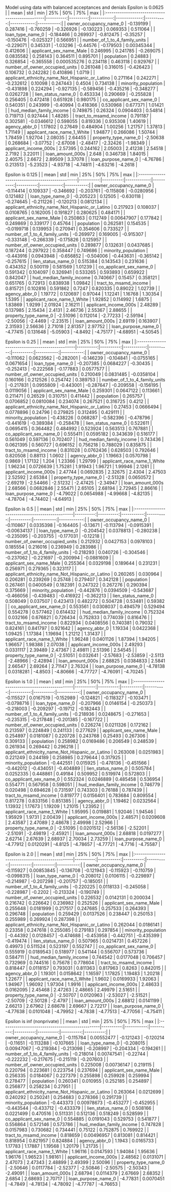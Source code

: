 Model using data with balanced acceptances and denials
Epsilon is 0.0625
|                                                 |      mean |      std |        min |          25% |       50% |         75% |        max |
|:------------------------------------------------|----------:|---------:|-----------:|-------------:|----------:|------------:|-----------:|
| owner_occupancy_name_0                          | -0.139199 | 0.287416 | -0.760259  | -0.326926    | -0.130223 |  0.069353   |  0.511064  |
| loan_type_name_0                                | -0.184466 | 0.269937 | -0.812475  | -0.35257     | -0.150476 | -0.025327   |  0.566951  |
| number_of_1_to_4_family_units                   | -0.229071 | 0.345331 | -1.03296   | -0.44576     | -0.179503 |  0.00345344 |  0.412606  |
| applicant_sex_name_Male                         |  0.246995 | 0.241785 | -0.269075  |  0.0835582   |  0.258143 |  0.364511   |  0.895701  |
| population                                      |  0.24883  | 0.326854 | -0.365558  |  0.000535276 |  0.234118 |  0.463118   |  0.929767  |
| number_of_owner_occupied_units                  |  0.261048 | 0.316015 | -0.426423  |  0.106732    |  0.242282 |  0.410896   |  1.0719    |
| applicant_ethnicity_name_Not_Hispanic_or_Latino |  0.271164 | 0.242271 | -0.232612  |  0.10098     |  0.247443 |  0.4504     |  0.734138  |
| minority_population                             | -0.431898 | 0.224294 | -0.927135  | -0.589456    | -0.435216 | -0.348277   |  0.0262728 |
| lien_status_name_0                              |  0.453334 | 0.290669 | -0.255828  |  0.256405    |  0.472418 |  0.651928   |  0.980175  |
| co_applicant_sex_name_0                         |  0.540351 | 0.243999 | -0.40994   |  0.418366    |  0.530968 |  0.677371   |  1.01421   |
| hud_median_family_income                        |  0.749875 | 0.26324  |  0.0904403 |  0.54814     |  0.719713 |  0.927444   |  1.48285   |
| tract_to_msamd_income                           |  0.791187 | 0.302581 | -0.0346612 |  0.598055    |  0.819336 |  0.935308   |  1.40619   |
| agency_abbr_0                                   |  1.17802  | 0.27649  |  0.484904  |  1.00256     |  1.21757  |  1.37813    |  1.71149   |
| applicant_race_name_1_White                     |  1.94877  | 0.266086 |  1.50744   |  1.78459     |  1.92704  |  2.08035    |  2.64455   |
| property_type_name_0                            | -2.50638  | 0.268684 | -3.07752   | -2.67008     | -2.48417  | -2.32426    | -1.98349   |
| applicant_income_000s                           |  2.57395  | 0.244162 |  2.05003   |  2.41238     |  2.54518  |  2.7192     |  3.22011   |
| loan_amount_000s                                |  2.648    | 0.346738 |  1.84015   |  2.40575     |  2.6672   |  2.89509    |  3.37078   |
| loan_purpose_name_0                             | -4.76786  | 0.213513 | -5.23523   | -4.93718     | -4.74811  | -4.63216    | -4.2618    |

Epsilon is 0.125
|                                                 |      mean |       std |         min |       25% |       50% |        75% |        max |
|:------------------------------------------------|----------:|----------:|------------:|----------:|----------:|-----------:|-----------:|
| owner_occupancy_name_0                          | -0.114414 | 0.109337  | -0.346692   | -0.203761 | -0.115808 | -0.0280956 |  0.121482  |
| loan_type_name_0                                | -0.205223 | 0.12505   | -0.630118   | -0.274645 | -0.211226 | -0.120213  |  0.0812134 |
| applicant_ethnicity_name_Not_Hispanic_or_Latino |  0.217923 | 0.108037  |  0.0108765  |  0.162005 |  0.191827 |  0.280625  |  0.484171  |
| applicant_sex_name_Male                         |  0.250863 | 0.112749  |  0.00647907 |  0.177842 |  0.249869 |  0.339177  |  0.45764   |
| population                                      |  0.262581 | 0.154535  | -0.0199718  |  0.139953 |  0.270941 |  0.354606  |  0.733527  |
| number_of_1_to_4_family_units                   | -0.269972 | 0.169005  | -0.915307   | -0.333148 | -0.266339 | -0.175826  |  0.125957  |
| number_of_owner_occupied_units                  |  0.289877 | 0.132631  |  0.0437685  |  0.187244 |  0.297922 |  0.358447  |  0.749686  |
| minority_population                             | -0.443916 | 0.0943948 | -0.656852   | -0.504006 | -0.443631 | -0.365142  | -0.257615  |
| lien_status_name_0                              |  0.515384 | 0.143543  |  0.231636   |  0.434352 |  0.500119 |  0.581569  |  1.01239   |
| co_applicant_sex_name_0                         |  0.591342 | 0.104097  |  0.326941   |  0.533265 |  0.593893 |  0.659922  |  0.842047  |
| hud_median_family_income                        |  0.740667 | 0.15457   |  0.358121   |  0.651765 |  0.72913  |  0.838938  |  1.09842   |
| tract_to_msamd_income                           |  0.815721 | 0.102816  |  0.591862   |  0.7247   |  0.820335 |  0.89022   |  1.02739   |
| agency_abbr_0                                   |  1.19772  | 0.120697  |  0.97044    |  1.12241  |  1.16768  |  1.30354   |  1.5395    |
| applicant_race_name_1_White                     |  1.92852  | 0.114992  |  1.6875     |  1.83869  |  1.9299   |  2.01924   |  2.16211   |
| applicant_income_000s                           |  2.48289  | 0.137985  |  2.15434    |  2.4131   |  2.46736  |  2.55367   |  2.88655   |
| property_type_name_0                            | -2.51096  | 0.112014  | -2.77233    | -2.59194  | -2.50056  | -2.4469    | -2.23515   |
| loan_amount_000s                                |  2.69119  | 0.163907  |  2.31593    |  2.56636  |  2.71018  |  2.81357   |  2.97752   |
| loan_purpose_name_0                             | -4.77415  | 0.131648  | -5.05903    | -4.8492   | -4.75177  | -4.68951   | -4.50545   |

Epsilon is 0.25
|                                                 |      mean |       std |        min |       25% |       50% |        75% |        max |
|:------------------------------------------------|----------:|----------:|-----------:|----------:|----------:|-----------:|-----------:|
| owner_occupancy_name_0                          | -0.111062 | 0.0623562 | -0.282001  | -0.146239 | -0.104841 | -0.0755165 |  0.0671654 |
| loan_type_name_0                                | -0.207385 | 0.0684227 | -0.30435   | -0.252413 | -0.222568 | -0.177883  |  0.0577577 |
| number_of_owner_occupied_units                  |  0.210049 | 0.0831485 | -0.0358104 |  0.160166 |  0.212526 |  0.254742  |  0.389753  |
| number_of_1_to_4_family_units                   | -0.217831 | 0.0955809 | -0.443001  | -0.287647 | -0.209558 | -0.156195  |  0.0119056 |
| applicant_sex_name_Male                         |  0.259301 | 0.0647122 |  0.113661  |  0.211471 |  0.26529  |  0.310751  |  0.411442  |
| population                                      |  0.265757 | 0.0706852 |  0.0810084 |  0.234074 |  0.267521 |  0.316725  |  0.4212    |
| applicant_ethnicity_name_Not_Hispanic_or_Latino |  0.27453  | 0.0666494 |  0.0778896 |  0.24796  |  0.279825 |  0.312495  |  0.429111  |
| minority_population                             | -0.438226 | 0.068287  | -0.582396  | -0.478796 | -0.441619 | -0.389384  | -0.258478  |
| lien_status_name_0                              |  0.522611 | 0.0695415 |  0.364482  |  0.484992 |  0.523924 |  0.563513  |  0.767881  |
| co_applicant_sex_name_0                         |  0.555411 | 0.0595182 |  0.343639  |  0.516177 |  0.561049 |  0.597136  |  0.702407  |
| hud_median_family_income                        |  0.743436 | 0.0621395 |  0.560727  |  0.696152 |  0.756218 |  0.788029  |  0.835875  |
| tract_to_msamd_income                           |  0.831028 | 0.0762436 |  0.628503  |  0.792646 |  0.820508 |  0.88113   |  1.0602    |
| agency_abbr_0                                   |  1.19663  | 0.0570798 |  0.9869    |  1.17132  |  1.204    |  1.23366   |  1.29799   |
| applicant_race_name_1_White                     |  1.96234  | 0.0726639 |  1.75281   |  1.91943  |  1.96721  |  1.99946   |  2.1261    |
| applicant_income_000s                           |  2.47744  | 0.0692835 |  2.32675   |  2.4304   |  2.47503  |  2.52592   |  2.65384   |
| property_type_name_0                            | -2.51328  | 0.0650572 | -2.69219   | -2.54466  | -2.51232  | -2.47425   | -2.34947   |
| loan_amount_000s                                |  2.68566  | 0.0682846 |  2.55471   |  2.65105  |  2.68194  |  2.72945   |  2.86616   |
| loan_purpose_name_0                             | -4.79022  | 0.0654988 | -4.99668   | -4.82135  | -4.78704  | -4.74402   | -4.64913   |

Epsilon is 0.5
|                                                 |      mean |       std |        min |       25% |       50% |        75% |         max |
|:------------------------------------------------|----------:|----------:|-----------:|----------:|----------:|-----------:|------------:|
| owner_occupancy_name_0                          | -0.110867 | 0.0335398 | -0.164405  | -0.13671  | -0.113794 | -0.0915391 | -0.00634137 |
| loan_type_name_0                                | -0.204542 | 0.0378813 | -0.280238  | -0.235095 | -0.203755 | -0.177031  | -0.12218    |
| number_of_owner_occupied_units                  |  0.212932 | 0.0427153 |  0.0978103 |  0.185554 |  0.216016 |  0.236949  |  0.283986   |
| number_of_1_to_4_family_units                   | -0.218293 | 0.040726  | -0.304546  | -0.237062 | -0.221697 | -0.200994  | -0.0881609  |
| applicant_sex_name_Male                         |  0.255364 | 0.0329198 |  0.189644  |  0.231231 |  0.256971 |  0.279365  |  0.323117   |
| applicant_ethnicity_name_Not_Hispanic_or_Latino |  0.260265 | 0.030964  |  0.206281  |  0.239269 |  0.25748  |  0.279407  |  0.342128   |
| population                                      |  0.267461 | 0.0400549 |  0.182391  |  0.247322 |  0.267276 |  0.290394  |  0.375669   |
| minority_population                             | -0.442876 | 0.0394509 | -0.543687  | -0.466056 | -0.439483 | -0.416922  | -0.362213   |
| lien_status_name_0                              |  0.508049 | 0.037507  |  0.423413  |  0.482272 |  0.504728 |  0.53481   |  0.59382    |
| co_applicant_sex_name_0                         |  0.553561 | 0.0308037 |  0.494579  |  0.529494 |  0.554278 |  0.577462  |  0.614432   |
| hud_median_family_income                        |  0.752324 | 0.032166  |  0.676821  |  0.726434 |  0.752833 |  0.774039  |  0.816476   |
| tract_to_msamd_income                           |  0.822934 | 0.0408556 |  0.740381  |  0.79032  |  0.824161 |  0.841797  |  0.921642   |
| agency_abbr_0                                   |  1.19334  | 0.0422368 |  1.09425   |  1.17384  |  1.19694  |  1.21212   |  1.31437    |
| applicant_race_name_1_White                     |  1.96248  | 0.0401126 |  1.87394   |  1.94205  |  1.96657  |  1.98388   |  2.07038    |
| applicant_income_000s                           |  2.49293  | 0.0331117 |  2.39489   |  2.47367  |  2.49811  |  2.51396   |  2.54545    |
| property_type_name_0                            | -2.51051  | 0.032641  | -2.57683   | -2.53859  | -2.5113   | -2.48966   | -2.42894    |
| loan_amount_000s                                |  2.68825  | 0.0384833 |  2.5841    |  2.66547  |  2.69264  |  2.71147   |  2.76324    |
| loan_purpose_name_0                             | -4.78138  | 0.0318281 | -4.8503    | -4.80666  | -4.77727  | -4.76091   | -4.70245    |

Epsilon is 1.0
|                                                 |      mean |       std |       min |       25% |       50% |       75% |        max |
|:------------------------------------------------|----------:|----------:|----------:|----------:|----------:|----------:|-----------:|
| owner_occupancy_name_0                          | -0.115527 | 0.0167519 | -0.152989 | -0.124821 | -0.118327 | -0.103471 | -0.0798716 |
| loan_type_name_0                                | -0.207966 | 0.0146154 | -0.250373 | -0.218003 | -0.209297 | -0.19712  | -0.182443  |
| number_of_1_to_4_family_units                   | -0.218936 | 0.0248675 | -0.271653 | -0.235315 | -0.217848 | -0.201385 | -0.167722  |
| number_of_owner_occupied_units                  |  0.226274 | 0.0211326 |  0.172162 |  0.213597 |  0.224849 |  0.241133 |  0.277629  |
| applicant_sex_name_Male                         |  0.254897 | 0.0181087 |  0.220728 |  0.243768 |  0.25493  |  0.267306 |  0.309133  |
| population                                      |  0.258982 | 0.0169486 |  0.206549 |  0.248539 |  0.261934 |  0.269442 |  0.296218  |
| applicant_ethnicity_name_Not_Hispanic_or_Latino |  0.263008 | 0.0251983 |  0.221249 |  0.244189 |  0.258985 |  0.279644 |  0.317925  |
| minority_population                             | -0.442551 | 0.015925  | -0.478136 | -0.451566 | -0.442012 | -0.434051 | -0.404889  |
| lien_status_name_0                              |  0.505784 | 0.0252335 |  0.448861 |  0.49184  |  0.509952 |  0.519974 |  0.572803  |
| co_applicant_sex_name_0                         |  0.552324 | 0.0246889 |  0.485458 |  0.536954 |  0.554771 |  0.567958 |  0.598051  |
| hud_median_family_income                        |  0.746779 | 0.020498  |  0.694628 |  0.731597 |  0.743303 |  0.76188  |  0.787439  |
| tract_to_msamd_income                           |  0.819777 | 0.0156401 |  0.783684 |  0.809554 |  0.817278 |  0.833156 |  0.851385  |
| agency_abbr_0                                   |  1.19462  | 0.0232564 |  1.13932  |  1.17673  |  1.19209  |  1.21015  |  1.23952   |
| applicant_race_name_1_White                     |  1.95995  | 0.019881  |  1.92046  |  1.94546  |  1.95929  |  1.9731   |  2.00439   |
| applicant_income_000s                           |  2.48571  | 0.0209608 |  2.43587  |  2.47089  |  2.48678  |  2.49998  |  2.52966   |
| property_type_name_0                            | -2.51095  | 0.0201512 | -2.56136  | -2.52201  | -2.51091  | -2.49819  | -2.45921   |
| loan_amount_000s                                |  2.68818  | 0.0197277 |  2.62714  |  2.67639  |  2.68937  |  2.70034  |  2.73259   |
| loan_purpose_name_0                             | -4.77912  | 0.0120291 | -4.8125   | -4.78657  | -4.77721  | -4.7716   | -4.75587   |

Epsilon is 2.0
|                                                 |      mean |        std |       min |       25% |       50% |       75% |        max |
|:------------------------------------------------|----------:|-----------:|----------:|----------:|----------:|----------:|-----------:|
| owner_occupancy_name_0                          | -0.115927 | 0.00853845 | -0.136708 | -0.121943 | -0.115923 | -0.110759 | -0.0998315 |
| loan_type_name_0                                | -0.208012 | 0.0106115  | -0.229897 | -0.214987 | -0.207298 | -0.201757 | -0.185051  |
| number_of_1_to_4_family_units                   | -0.220225 | 0.0118133  | -0.245058 | -0.228987 | -0.2202   | -0.213324 | -0.190749  |
| number_of_owner_occupied_units                  |  0.226532 | 0.0142131  |  0.200034 |  0.216742 |  0.226642 |  0.236982 |  0.252526  |
| applicant_sex_name_Male                         |  0.255648 | 0.0181999  |  0.217517 |  0.247685 |  0.257533 |  0.264393 |  0.296748  |
| population                                      |  0.259429 | 0.0137526  |  0.238447 |  0.250153 |  0.255989 |  0.269924 |  0.287398  |
| applicant_ethnicity_name_Not_Hispanic_or_Latino |  0.262044 | 0.0186141  |  0.23358  |  0.247618 |  0.255085 |  0.279183 |  0.297854  |
| minority_population                             | -0.44392  | 0.0128457  | -0.474688 | -0.453958 | -0.442751 | -0.435399 | -0.419474  |
| lien_status_name_0                              |  0.507965 | 0.0214731  |  0.457226 |  0.49973  |  0.511524 |  0.523197 |  0.552747  |
| co_applicant_sex_name_0                         |  0.555919 | 0.0189543  |  0.518977 |  0.541144 |  0.556707 |  0.573736 |  0.584711  |
| hud_median_family_income                        |  0.744542 | 0.0177048  |  0.706457 |  0.732969 |  0.744516 |  0.75678  |  0.778604  |
| tract_to_msamd_income                           |  0.818447 | 0.0118157  |  0.793031 |  0.811363 |  0.817963 |  0.8263   |  0.842015  |
| agency_abbr_0                                   |  1.19301  | 0.0158642  |  1.16597  |  1.17825  |  1.19483  |  1.20218  |  1.22677   |
| applicant_race_name_1_White                     |  1.9602   | 0.0169933  |  1.92063  |  1.94967  |  1.96092  |  1.97304  |  1.9916    |
| applicant_income_000s                           |  2.48633  | 0.0162095  |  2.45468  |  2.47263  |  2.48665  |  2.49979  |  2.51651   |
| property_type_name_0                            | -2.50707  | 0.0120963  | -2.53027  | -2.51521  | -2.50709  | -2.50128  | -2.4797    |
| loan_amount_000s                                |  2.68812  | 0.0141199  |  2.66213  |  2.67962  |  2.68678  |  2.69667  |  2.72217   |
| loan_purpose_name_0                             | -4.77638  | 0.0101048  | -4.79952  | -4.7838   | -4.77513  | -4.77056  | -4.75411   |

Epsilon is inf (nonprivate)
|                                                 |      mean |        std |       min |       25% |       50% |       75% |       max |
|:------------------------------------------------|----------:|-----------:|----------:|----------:|----------:|----------:|----------:|
| owner_occupancy_name_0                          | -0.115784 | 0.00552477 | -0.121243 | -0.120214 | -0.11651  | -0.113288 | -0.107665 |
| loan_type_name_0                                | -0.208015 | 0.00947067 | -0.219384 | -0.213098 | -0.208997 | -0.204334 | -0.194261 |
| number_of_1_to_4_family_units                   | -0.218014 | 0.00747541 | -0.22744  | -0.222232 | -0.217675 | -0.215119 | -0.207603 |
| number_of_owner_occupied_units                  |  0.225008 | 0.00736147 |  0.219115 |  0.220794 |  0.223681 |  0.223754 |  0.237694 |
| applicant_sex_name_Male                         |  0.256335 | 0.0184067  |  0.227379 |  0.255898 |  0.259928 |  0.259994 |  0.278477 |
| population                                      |  0.260341 | 0.010955   |  0.252185 |  0.254897 |  0.256877 |  0.258234 |  0.27951  |
| applicant_ethnicity_name_Not_Hispanic_or_Latino |  0.263064 | 0.0212699  |  0.240292 |  0.250241 |  0.254683 |  0.278366 |  0.291739 |
| minority_population                             | -0.443373 | 0.00978673 | -0.453277 | -0.452955 | -0.443544 | -0.433712 | -0.433379 |
| lien_status_name_0                              |  0.508166 | 0.0221499  |  0.470516 |  0.511331 |  0.512136 |  0.518249 |  0.528599 |
| co_applicant_sex_name_0                         |  0.554885 | 0.0191043  |  0.529753 |  0.541877 |  0.556864 |  0.572146 |  0.573786 |
| hud_median_family_income                        |  0.747828 | 0.0157983  |  0.730682 |  0.734441 |  0.75122  |  0.752875 |  0.769922 |
| tract_to_msamd_income                           |  0.818659 | 0.00496957 |  0.813081 |  0.814421 |  0.818954 |  0.821957 |  0.824884 |
| agency_abbr_0                                   |  1.1943   | 0.0165733  |  1.17783  |  1.17887  |  1.19568  |  1.20179  |  1.21735  |
| applicant_race_name_1_White                     |  1.96116  | 0.0147593  |  1.94084  |  1.95636  |  1.96176  |  1.96523  |  1.98161  |
| applicant_income_000s                           |  2.48562  | 0.0131071  |  2.47073  |  2.47343  |  2.48899  |  2.49399  |  2.50096  |
| property_type_name_0                            | -2.50646  | 0.0117784  | -2.52377  | -2.50846  | -2.50575  | -2.50343  | -2.49091  |
| loan_amount_000s                                |  2.68794  | 0.0114379  |  2.67669  |  2.68352  |  2.6854   |  2.68693  |  2.70717  |
| loan_purpose_name_0                             | -4.77831  | 0.0070451  | -4.7849   | -4.78134  | -4.78092  | -4.77787  | -4.76653  |
